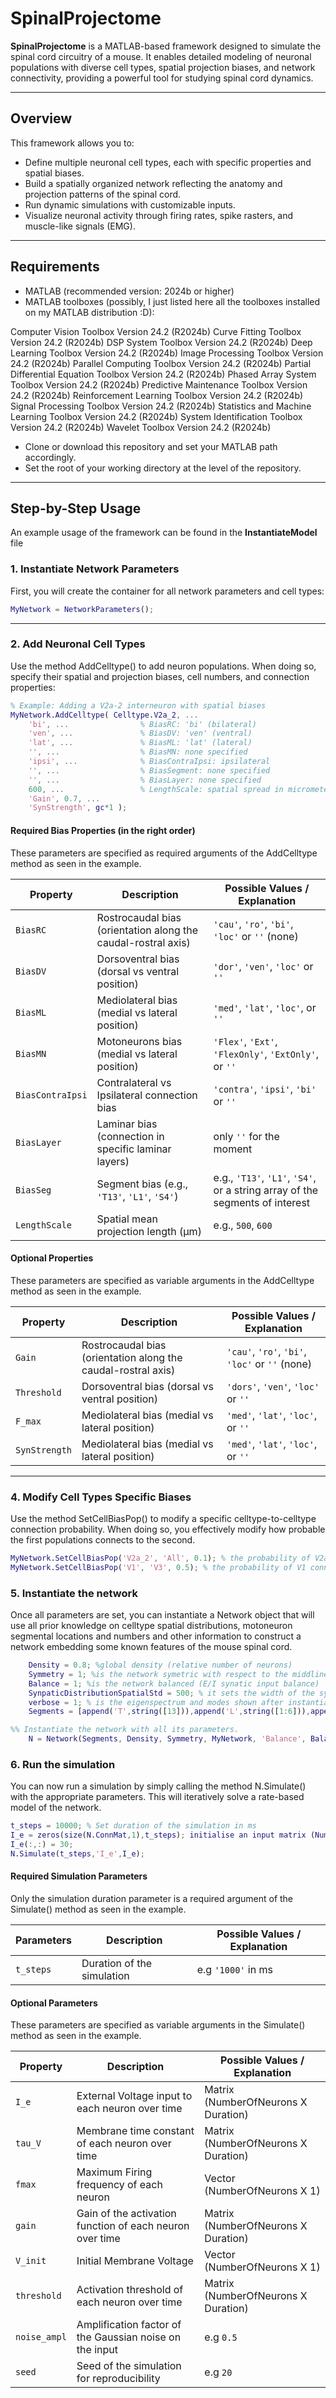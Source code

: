 # SpinalProjectome

**SpinalProjectome** is a MATLAB-based framework designed to simulate the spinal cord circuitry of a mouse. It enables detailed modeling of neuronal populations with diverse cell types, spatial projection biases, and network connectivity, providing a powerful tool for studying spinal cord dynamics.

---

## Overview

This framework allows you to:
- Define multiple neuronal cell types, each with specific properties and spatial biases.
- Build a spatially organized network reflecting the anatomy and projection patterns of the spinal cord.
- Run dynamic simulations with customizable inputs.
- Visualize neuronal activity through firing rates, spike rasters, and muscle-like signals (EMG).

---

## Requirements

- MATLAB (recommended version: 2024b or higher)
- MATLAB toolboxes (possibly, I just listed here all the toolboxes installed on my MATLAB distribution :D):

Computer Vision Toolbox                               Version 24.2        (R2024b)
Curve Fitting Toolbox                                 Version 24.2        (R2024b)
DSP System Toolbox                                    Version 24.2        (R2024b)
Deep Learning Toolbox                                 Version 24.2        (R2024b)
Image Processing Toolbox                              Version 24.2        (R2024b)
Parallel Computing Toolbox                            Version 24.2        (R2024b)
Partial Differential Equation Toolbox                 Version 24.2        (R2024b)
Phased Array System Toolbox                           Version 24.2        (R2024b)
Predictive Maintenance Toolbox                        Version 24.2        (R2024b)
Reinforcement Learning Toolbox                        Version 24.2        (R2024b)
Signal Processing Toolbox                             Version 24.2        (R2024b)
Statistics and Machine Learning Toolbox               Version 24.2        (R2024b)
System Identification Toolbox                         Version 24.2        (R2024b)
Wavelet Toolbox                                       Version 24.2        (R2024b)

- Clone or download this repository and set your MATLAB path accordingly.
- Set the root of your working directory at the level of the repository.
---

## Step-by-Step Usage

An example usage of the framework can be found in the **InstantiateModel** file

### 1. Instantiate Network Parameters

First, you will create the container for all network parameters and cell types:

```matlab
MyNetwork = NetworkParameters();
```
---

### 2. Add Neuronal Cell Types
Use the method AddCelltype() to add neuron populations. When doing so, specify their spatial and projection biases, cell numbers, and connection properties:

```matlab
% Example: Adding a V2a-2 interneuron with spatial biases
MyNetwork.AddCelltype( Celltype.V2a_2, ...
    'bi', ...                % BiasRC: 'bi' (bilateral)
    'ven', ...               % BiasDV: 'ven' (ventral)
    'lat', ...               % BiasML: 'lat' (lateral)
    '', ...                  % BiasMN: none specified
    'ipsi', ...              % BiasContraIpsi: ipsilateral
    '', ...                  % BiasSegment: none specified
    '', ...                  % BiasLayer: none specified
    600, ...                 % LengthScale: spatial spread in micrometers
    'Gain', 0.7, ...
    'SynStrength', gc*1 );
```

#### Required Bias Properties (in the right order)

These parameters are specified as required arguments of the AddCelltype method as seen in the example.


| Property          | Description                                               | Possible Values / Explanation                         |
|-------------------|-----------------------------------------------------------|--------------------------------------------------------|
| `BiasRC`         | Rostrocaudal bias (orientation along the caudal-rostral axis) | `'cau'`, `'ro'`, `'bi'`, `'loc'` or `''` (none)       |
| `BiasDV`         | Dorsoventral bias (dorsal vs ventral position)               | `'dor'`, `'ven'`, `'loc'` or `''`                     |
| `BiasML`         | Mediolateral bias (medial vs lateral position)             | `'med'`, `'lat'`, `'loc'`, or `''`                       |
| `BiasMN`         | Motoneurons bias (medial vs lateral position)             | `'Flex'`, `'Ext'`, `'FlexOnly'`, `'ExtOnly'`, or `''`     |
| `BiasContraIpsi` | Contralateral vs Ipsilateral connection bias               | `'contra'`, `'ipsi'`, `'bi'` or `''`                     |
| `BiasLayer`      | Laminar bias (connection in specific laminar layers)        | only `''` for the moment |
| `BiasSeg`    | Segment bias (e.g., `'T13'`, `'L1'`, `'S4'`)                 | e.g., `'T13'`, `'L1'`, `'S4'`, or a string array of the segments of interest |
| `LengthScale` | Spatial mean projection length (μm)	            | e.g., `500`, `600`    |

#### Optional Properties 

These parameters are specified as variable arguments in the AddCelltype method as seen in the example.

| Property          | Description                                               | Possible Values / Explanation                         |
|-------------------|-----------------------------------------------------------|--------------------------------------------------------|
| `Gain`         | Rostrocaudal bias (orientation along the caudal-rostral axis) | `'cau'`, `'ro'`, `'bi'`, `'loc'` or `''` (none)                  |
| `Threshold`         | Dorsoventral bias (dorsal vs ventral position)               | `'dors'`, `'ven'`, `'loc'` or `''`                        |
| `F_max`         | Mediolateral bias (medial vs lateral position)             | `'med'`, `'lat'`, `'loc'`, or `''`                        |
| `SynStrength`         | Mediolateral bias (medial vs lateral position)             | `'med'`, `'lat'`, `'loc'`, or `''`                        |

---

### 4. Modify Cell Types Specific Biases

Use the method SetCellBiasPop() to modify a specific celltype-to-celltype connection probability. When doing so, you effectively modify how probable the first populations connects to the second.

```matlab
MyNetwork.SetCellBiasPop('V2a_2', 'All', 0.1); % the probability of V2a_2 connecting to all other populations is set to 0.1
MyNetwork.SetCellBiasPop('V1', 'V3', 0.5); % the probability of V1 connecting to V3 other populations is set to 0.5
```

### 5. Instantiate the network

Once all parameters are set, you can instantiate a Network object that will use all prior knowledge on celltype spatial distributions, motoneuron segmental locations and numbers and other information to construct a network embedding some known features of the mouse spinal cord.

```matlab
    Density = 0.8; %global density (relative number of neurons)
    Symmetry = 1; %is the network symetric with respect to the middline
    Balance = 1; %is the network balanced (E/I synatic input balance)
    SynpaticDistributionSpatialStd = 500; % it sets the width of the synaptic terminal distributions from which synapses are sampled
    verbose = 1; % is the eigenspectrum and modes shown after instantiation
    Segments = [append('T',string([13])),append('L',string([1:6])),append('S',string([1:4]))]; % cell array of strings of the segments to include in the model.

%% Instantiate the network with all its parameters.
    N = Network(Segments, Density, Symmetry, MyNetwork, 'Balance', Balance, 'ProjWidth', SynpaticDistributionSpatialStd, 'Verbose', verbose);
```

### 6. Run the simulation
You can now run a simulation by simply calling the method N.Simulate() with the appropriate parameters. This will iteratively solve a rate-based model of the network.

```matlab
t_steps = 10000; % Set duration of the simulation in ms
I_e = zeros(size(N.ConnMat,1),t_steps); initialise an input matrix (NumberOfNeuronsXDuration). You hence can design the input to any cell the way you want.
I_e(:,:) = 30;
N.Simulate(t_steps,'I_e',I_e); 
```

#### Required Simulation Parameters 

Only the simulation duration parameter is a  required argument of the Simulate() method as seen in the example.

| Parameters          | Description                                               | Possible Values / Explanation                         |
|-------------------|-----------------------------------------------------------|--------------------------------------------------------|
| `t_steps`         | Duration of the simulation | e.g `'1000'` in ms  |

#### Optional Parameters 

These parameters are specified as variable arguments in the Simulate() method as seen in the example.

| Property          | Description                                               | Possible Values / Explanation                         |
|-------------------|-----------------------------------------------------------|--------------------------------------------------------|
| `I_e`         | External Voltage input to each neuron over time     | Matrix (NumberOfNeurons X Duration) |
| `tau_V`        | Membrane time constant of each neuron over time  | Matrix (NumberOfNeurons X Duration)  |
| `fmax`         | Maximum Firing frequency of each neuron   | Vector (NumberOfNeurons X 1)  |
| `gain`         | Gain of the activation function of each neuron over time| Matrix (NumberOfNeurons X Duration)    |
| `V_init`         | Initial Membrane Voltage | Vector (NumberOfNeurons X 1)   |
| `threshold`         | Activation threshold of each neuron over time  | Matrix (NumberOfNeurons X Duration)     |
| `noise_ampl`         | Amplification factor of the Gaussian noise on the input | e.g `0.5` |
| `seed`         | Seed of the simulation for reproducibility  | e.g `20` |

